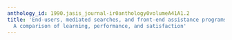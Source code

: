 ```yaml
---
anthology_id: 1990.jasis_journal-ir0anthology0volumeA41A1.2
title: 'End-users, mediated searches, and front-end assistance programs on Dialog:
  A comparison of learning, performance, and satisfaction'
---
```

